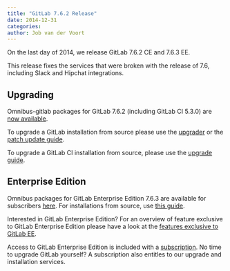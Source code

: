 ```yaml
---
title: "GitLab 7.6.2 Release"
date: 2014-12-31
categories:
author: Job van der Voort
---
```


On the last day of 2014, we release GitLab 7.6.2 CE and 7.6.3 EE.

This release fixes the services that were broken with the release
of 7.6, including Slack and Hipchat integrations.

<!-- more -->

## Upgrading

Omnibus-gitlab packages for GitLab 7.6.2 (including GitLab CI 5.3.0) are [now available](https://about.gitlab.com/downloads/).

To upgrade a GitLab installation from source please use the
[upgrader](http://doc.gitlab.com/ce/update/upgrader.html) or the [patch update
guide](http://doc.gitlab.com/ce/update/patch_versions.html).

To upgrade a GitLab CI installation from source, please use the [upgrade guide](https://gitlab.com/gitlab-org/gitlab-ci/blob/master/doc/update/patch_versions.md).

## Enterprise Edition

Omnibus packages for GitLab Enterprise Edition 7.6.3 are available for subscribers [here](https://gitlab.com/subscribers/gitlab-ee/blob/master/doc/install/packages.md). For installations from source, use [this guide](https://gitlab.com/subscribers/gitlab-ee/blob/master/doc/update/patch_versions.md).

Interested in GitLab Enterprise Edition?
For an overview of feature exclusive to GitLab Enterprise Edition please have a look at the [features exclusive to GitLab EE](http://about.gitlab.com/features/#enterprise).

Access to GitLab Enterprise Edition is included with a [subscription](http://www.gitlab.com/subscription/).
No time to upgrade GitLab yourself?
A subscription also entitles to our upgrade and installation services.
